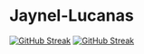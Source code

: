 # Jaynel-Lucanas


[![GitHub Streak](https://streak-stats.demolab.com?user=nel0029&mode=weekly&card_width=1028)](https://git.io/streak-stats)
<a href="https://git.io/streak-stats"><img src="https://streak-stats.demolab.com?user=nel0029" alt="GitHub Streak" /></a>
